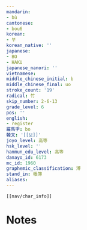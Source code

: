 ```yaml
---
mandarin:
- bù
cantonese:
- bou6
korean:
- 부
korean_native: ''
japanese:
- BO
- HAKU
japanese_nanori: ''
vietnamese:
middle_chinese_initial: b
middle_chinese_final: uo
stroke_count: '19'
radical: 竹
skip_number: 2-6-13
grade_level: 6
pos: ''
english:
- register
羅馬字: bo
韓文: '[[보]]'
joyo_level: 高等
hsk_level: ''
hanmun_edu_level: 高等
danayo_id: 6173
mc_id: 1960
graphemic_classification: 溥
stand_in: 帳簿
aliases:
---
```

```meta-bind-embed
[[nav/char_info]]
```

# Notes
